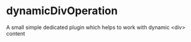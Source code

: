 # dynamicDivOperation
A small simple dedicated plugin which helps to work with dynamic &lt;div> content
